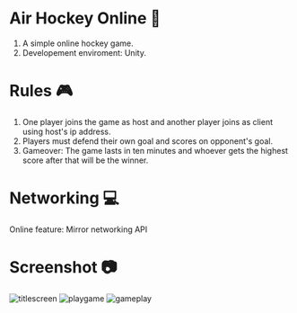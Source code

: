 # Air Hockey Online 🏑
1. A simple online hockey game.
2. Developement enviroment: Unity.
# Rules 🎮
1. One player joins the game as host and another player joins as client using host's ip address.
2. Players must defend their own goal and scores on opponent's goal.
3. Gameover: The game lasts in ten minutes and whoever gets the highest score after that will be the winner.
# Networking 💻
Online feature: Mirror networking API
# Screenshot 📷
![titlescreen](https://user-images.githubusercontent.com/82491769/150769507-4b38fde6-551c-44ca-bce6-87a6d585c8ca.png)
![playgame](https://user-images.githubusercontent.com/82491769/150769515-5da2f1d6-ebc3-4279-b70e-1edf9ac3d7cf.png)
![gameplay](https://user-images.githubusercontent.com/82491769/150769516-da046c2e-67f8-4c3d-9824-3ae8bc95cdc1.png)
